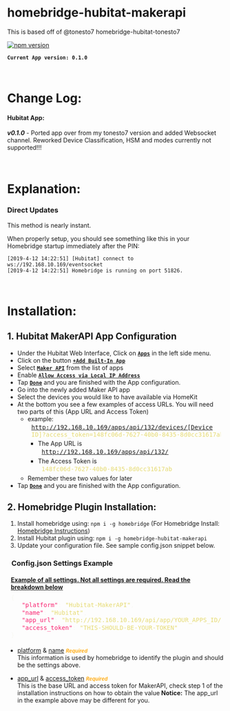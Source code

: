 # homebridge-hubitat-makerapi

This is based off of @tonesto7 homebridge-hubitat-tonesto7

[![npm version](https://badge.fury.io/js/homebridge-hubitat-makerapi.svg)](https://badge.fury.io/js/homebridge-hubitat-makerapi)

**```Current App version: 0.1.0```**

<br>

# Change Log:

#### Hubitat App:

***v0.1.0*** - Ported app over from my tonesto7 version and added Websocket channel. Reworked Device Classification, HSM and modes currently not supported!!!

<br>

# Explanation:

### Direct Updates
This method is nearly instant.

When properly setup, you should see something like this in your Homebridge startup immediately after the PIN:
```
[2019-4-12 14:22:51] [Hubitat] connect to ws://192.168.10.169/eventsocket
[2019-4-12 14:22:51] Homebridge is running on port 51826.
```

<br>

# Installation:

## 1. Hubitat MakerAPI App Configuration

* Under the Hubitat Web Interface, Click on <u><b>```Apps```</b></u> in the left side menu.
* Click on the button <u><b>```+Add Built-In App```</b></u>
* Select <u><b>```Maker API```</b></u> from the list of apps
* Enable <u><b>```Allow Access via Local IP Address```</b></u>
* Tap <u><b>```Done```</b></u> and you are finished with the App configuration.
* Go into the newly added Maker API app
* Select the devices you would like to have available via HomeKit
* At the bottom you see a few examples of access URLs. You will need two parts of this (App URL and Access Token)
    * example: <div style=" overflow:auto;width:auto;border-width:.1em .1em .1em .8em;padding:.2em .6em;"><pre style="margin: 0; line-height: 125%"><span style="color: #e6db74">http://192.168.10.169/apps/api/132/devices/[Device ID]?access_token=148fc06d-7627-40b0-8435-8d0cc31617ab</span></div>
        * The App URL is <div style=" overflow:auto;width:auto;border-width:.1em .1em .1em .8em;padding:.2em .6em;"><pre style="margin: 0; line-height: 125%"><span style="color: #e6db74">http://192.168.10.169/apps/api/132/</span></div>
        * The Access Token is <div style=" overflow:auto;width:auto;border-width:.1em .1em .1em .8em;padding:.2em .6em;"><pre style="margin: 0; line-height: 125%"><span style="color: #e6db74">148fc06d-7627-40b0-8435-8d0cc31617ab</span></div>
    * Remember these two values for later
* Tap <u><b>```Done```</b></u> and you are finished with the App configuration.


## 2. Homebridge Plugin Installation:

 1. Install homebridge using: ```npm i -g homebridge``` (For Homebridge Install: [Homebridge Instructions](https://github.com/nfarina/homebridge/blob/master/README.md))
 2. Install Hubitat plugin using: ```npm i -g homebridge-hubitat-makerapi```
 3. Update your configuration file. See sample config.json snippet below.

  <h3 style="padding: 0em .6em;">Config.json Settings Example</h3>

  <h4 style="padding: 0em .6em; margin-bottom: 5px;"><u>Example of all settings. Not all settings are required. Read the breakdown below</u></h4>

   <div style=" overflow:auto;width:auto;border-width:.1em .1em .1em .8em;padding:.2em .6em;"><pre style="margin: 0; line-height: 125%"><span style="color: #f8f8f2">{</span>
   <span style="color: #f92672">&quot;platform&quot;</span><span style="color: #f8f8f2">:</span> <span style="color: #e6db74">&quot;Hubitat-MakerAPI&quot;</span><span style="color: #f8f8f2">,</span>
   <span style="color: #f92672">&quot;name&quot;</span><span style="color: #f8f8f2">:</span> <span style="color: #e6db74">&quot;Hubitat&quot;</span><span style="color: #f8f8f2">,</span>
   <span style="color: #f92672">&quot;app_url&quot;</span><span style="color: #f8f8f2">:</span> <span style="color: #e6db74">&quot;http://192.168.10.169/api/app/YOUR_APPS_ID/&quot;</span><span style="color: #f8f8f2">,</span>
   <span style="color: #f92672">&quot;access_token&quot;</span><span style="color: #f8f8f2">:</span> <span style="color: #e6db74">&quot;THIS-SHOULD-BE-YOUR-TOKEN&quot;</span><span style="color: #f8f8f2"></span>
<span style="color: #f8f8f2">}</span>
</pre></div>


 * <p><u>platform</u> & <u>name</u>  <small style="color: orange; font-weight: 600;"><i>Required</i></small><br>
    This information is used by homebridge to identify the plugin and should be the settings above.</p>

 * <p><u>app_url</u> & <u>access_token</u>  <small style="color: orange; font-weight: 600;"><i>Required</i></small><br>
    This is the base URL and access token for MakerAPI, check step 1 of the installation instructions on how to obtain the value<b> Notice:</b> The app_url in the example above may be different for you.</small></p>


